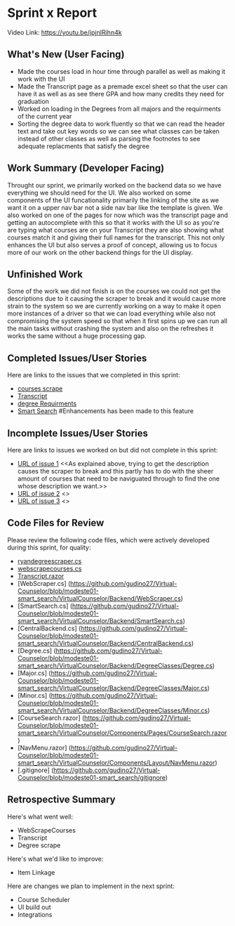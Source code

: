 # Sprint x Report 
Video Link: https://youtu.be/jpjnIRihn4k
## What's New (User Facing)
 * Made the courses load in hour time through parallel as well as making it work with the UI
 * Made the Transcript page as a premade excel sheet so that the user can have it as well as as see there GPA and how many credits they need for graduation 
 * Worked on loading in the Degrees from all majors and the requirments of the current year
 * Sorting the degree data to work fluently so that we can read the header text and take out key words so we can see what classes can be taken instead of other classes as well as parsing the footnotes to see adequate replacments that satisfy the degree

## Work Summary (Developer Facing)
Throught our sprint, we primarily worked on the backend data so we have everything we should need for the UI. We also worked on some components of the UI funcationality primarily the linking of the site as we want it on a upper nav bar not a side nav bar like the template is given. We also worked on one of the pages for now which was the transcript page and getting an autocomplete with this so that it works with the UI so as you're are typing what courses are on your Transcript they are also showing what courses match it and giving their full names for the transcript. This not only enhances the UI but also serves a proof of concept, allowing us to focus more of our work on the other backend things for the UI display.

## Unfinished Work
Some of the work we did not finish is on the courses we could not get the descriptions due to it causing the scraper to break and it would cause more strain to the system so we are currently working on a way to make it open more instances of a driver so that we can load everything while also not compromising the system speed so that when it first spins up we can run all the main tasks without crashing the system and also on the refreshes it works the same without a huge  processing gap.

## Completed Issues/User Stories
Here are links to the issues that we completed in this sprint:

 * [courses scrape](https://github.com/gudino27/Virtual-Counselor/issues/19)
 * [Transcript](https://github.com/gudino27/Virtual-Counselor/issues/8)
 * [degree Requirments](https://github.com/gudino27/Virtual-Counselor/issues/20)
 * [Smart Search](https://github.com/gudino27/Virtual-Counselor/issues/11) #Enhancements has been made to this feature 
 
 ## Incomplete Issues/User Stories
 Here are links to issues we worked on but did not complete in this sprint:
 
 * [URL of issue 1](https://github.com/gudino27/Virtual-Counselor/issues/13#issue-2896211655) <<As explained above, trying to get the description causes the scraper to break and this partly has to do with the sheer amount of courses that need to be naviguated through to find the one whose description we want.>>
 * [URL of issue 2](https://github.com/gudino27/Virtual-Counselor/issues/16#issue-2923784727) <<This feature has been started for a bit now and it is incomplete in the sense that an in-depth testing needs to be done to ensure it is ready for merging.>>
 * [URL of issue 3](https://github.com/gudino27/Virtual-Counselor/issues/15#issue-2923571837) <<This feature has been started for a bit now and it is incomplete in the sense that an in-depth testing needs to be done to ensure it is ready for merging.>>

## Code Files for Review
Please review the following code files, which were actively developed during this sprint, for quality:
 * [ryandegreescraper.cs](https://github.com/gudino27/Virtual-Counselor/blob/Ryan's_Work/VirtualCounselor/Backend/RyansDegreeScraper.cs)
 * [webscrapecourses.cs](https://github.com/gudino27/Virtual-Counselor/blob/main/VirtualCounselor/Backend/webscrapecourses.cs)
 * [Transcript.razor](https://github.com/gudino27/Virtual-Counselor/blob/main/VirtualCounselor/Components/Pages/Transcript.razor)
 * [WebScraper.cs] (https://github.com/gudino27/Virtual-Counselor/blob/modeste01-smart_search/VirtualCounselor/Backend/WebScraper.cs)
 * [SmartSearch.cs] (https://github.com/gudino27/Virtual-Counselor/blob/modeste01-smart_search/VirtualCounselor/Backend/SmartSearch.cs)
 * [CentralBackend.cs] (https://github.com/gudino27/Virtual-Counselor/blob/modeste01-smart_search/VirtualCounselor/Backend/CentralBackend.cs)
 * [Degree.cs] (https://github.com/gudino27/Virtual-Counselor/blob/modeste01-smart_search/VirtualCounselor/Backend/DegreeClasses/Degree.cs)
 * [Major.cs] (https://github.com/gudino27/Virtual-Counselor/blob/modeste01-smart_search/VirtualCounselor/Backend/DegreeClasses/Major.cs)
 * [Minor.cs] (https://github.com/gudino27/Virtual-Counselor/blob/modeste01-smart_search/VirtualCounselor/Backend/DegreeClasses/Minor.cs)
 * [CourseSearch.razor] (https://github.com/gudino27/Virtual-Counselor/blob/modeste01-smart_search/VirtualCounselor/Components/Pages/CourseSearch.razor)
 * [NavMenu.razor] (https://github.com/gudino27/Virtual-Counselor/blob/modeste01-smart_search/VirtualCounselor/Components/Layout/NavMenu.razor)
 * [.gitignore] (https://github.com/gudino27/Virtual-Counselor/blob/modeste01-smart_search/gitignore)

 
## Retrospective Summary
Here's what went well:
  * WebScrapeCourses
  * Transcript
  * Degree scrape
 
Here's what we'd like to improve:
   * Item Linkage
  
Here are changes we plan to implement in the next sprint:
   * Course Scheduler
   * UI build out
   * Integrations
